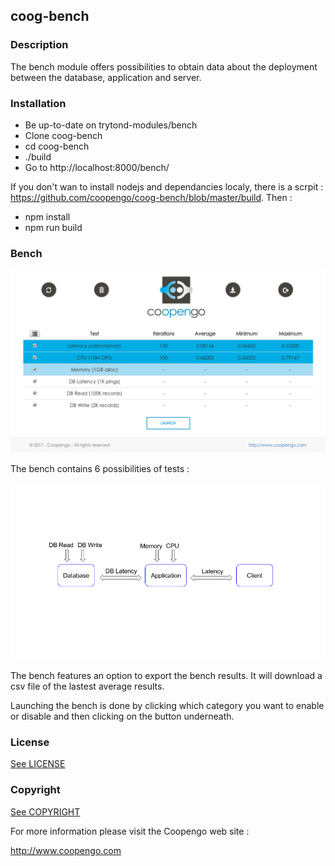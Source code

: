 ## coog-bench

### Description

The bench module offers possibilities to obtain data about the deployment between the database, application and server.

### Installation

- Be up-to-date on trytond-modules/bench
- Clone coog-bench
- cd coog-bench
- ./build 
- Go to http://localhost:8000/bench/

If you don't wan to install nodejs and dependancies localy, there is a scrpit : https://github.com/coopengo/coog-bench/blob/master/build. Then :  
- npm install
- npm run build

### Bench

![alt text](./Bench.png)

The bench contains 6 possibilities of tests :
  
![alt text](./Architecture.png)


The bench features an option to export the bench results. It will download a csv file of the lastest average results. 

Launching the bench is done by clicking which category you want to enable or disable and then clicking on the button underneath.


### License

[See LICENSE][1]

[1]:(./COPYRIGHT)

### Copyright

[See COPYRIGHT][2]

[2]:(./LICENSE)


For more information please visit the Coopengo web site :

http://www.coopengo.com
